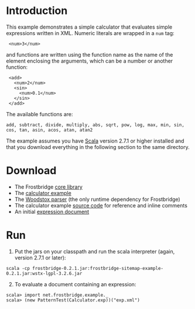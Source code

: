# Introduction #

This example demonstrates a simple calculator that evaluates simple expressions written in XML.  Numeric literals are wrapped in a `num` tag:
```
 <num>3</num>
```
and functions are written using the function name as the name of the element enclosing the arguments, which can be a number or another function:
```
 <add>
   <num>2</num>
   <sin>
     <num>0.1</num>
   </sin>
 </add>
```

The available functions are:
```
add, subtract, divide, multiply, abs, sqrt, pow, log, max, min, sin, cos, tan, asin, acos, atan, atan2
```

The example assumes you have [Scala](http://www.scala-lang.org) version 2.7.1 or higher installed and that you download everything in the following section to the same directory.

# Download #

  * The Frostbridge [core library](http://frostbridge.googlecode.com/files/frostbridge-0.2.1.jar)
  * The [calculator example](http://frostbridge.googlecode.com/files/frostbridge-0.2.1-tests.jar)
  * The [Woodstox parser](http://woodstox.codehaus.org/3.2.6/wstx-lgpl-3.2.6.jar) (the only runtime dependency for Frostbridge)
  * The calculator example [source code](http://code.google.com/p/frostbridge/source/browse/trunk/src/test/scala/net/frostbridge/example/Calculator.scala) for reference and inline comments
  * An initial [expression document](http://code.google.com/p/frostbridge/source/browse/trunk/src/test/resources/exp.xml)


# Run #

1. Put the jars on your classpath and run the scala interpreter (again, version 2.7.1 or later):
```
scala -cp frostbridge-0.2.1.jar:frostbridge-sitemap-example-0.2.1.jar:wstx-lgpl-3.2.6.jar
```

2. To evaluate a document containing an expression:
```
scala> import net.frostbridge.example._
scala> (new PatternTest(Calculator.exp))("exp.xml")
```
